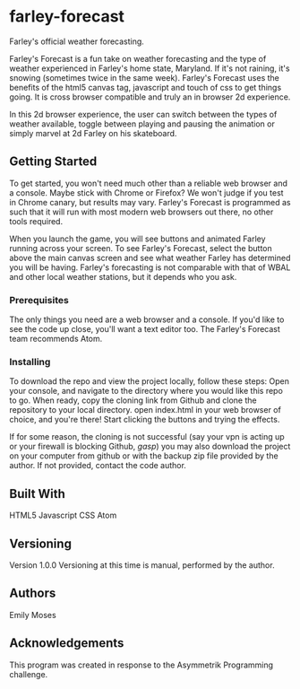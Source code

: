 # farley-forecast
Farley's official weather forecasting. 

Farley's Forecast is a fun take on weather forecasting and the type of weather experienced in Farley's home state, Maryland. If it's not raining, it's snowing (sometimes twice in the same week). Farley's Forecast uses the benefits of the html5 canvas tag, javascript and touch of css to get things going. It is cross browser compatible and truly an in browser 2d experience.

In this 2d browser experience, the user can switch between the types of weather available, toggle between playing and pausing the animation or simply marvel at 2d Farley on his skateboard.


## Getting Started

To get started, you won't need much other than a reliable web browser and a console. Maybe stick with Chrome or Firefox? We won't judge if you test in Chrome canary, but results may vary. Farley's Forecast is programmed as such that it will run with most modern web browsers out there, no other tools required. 

When you launch the game, you will see buttons and animated Farley running across your screen. To  see Farley's Forecast, select the button above the main canvas screen and see what weather Farley has determined you will be having. Farley's forecasting is not comparable with that of WBAL and other local weather stations, but it depends who you ask. 

### Prerequisites

The only things you need are a web browser and a console. If you'd like to see the code up close, you'll want a text editor too. The Farley's Forecast team recommends Atom. 

### Installing

To download the repo and view the project locally, follow these steps:
Open your console, and navigate to the directory where you would like this repo to go.
When ready, copy the cloning link from Github and clone the repository to your local directory.
open index.html in your web browser of choice, and you're there! Start clicking the buttons and trying the effects. 

If for some reason, the cloning is not successful (say your vpn is acting up or your firewall is blocking Github, *gasp*) you may also download the project on your computer from github or with the backup zip file provided by the author. If not provided, contact the code author. 

## Built With
HTML5
Javascript
CSS
Atom

## Versioning
Version 1.0.0
Versioning at this time is manual, performed by the author.

## Authors
Emily Moses 

## Acknowledgements
This program was created in response to the Asymmetrik Programming challenge. 
